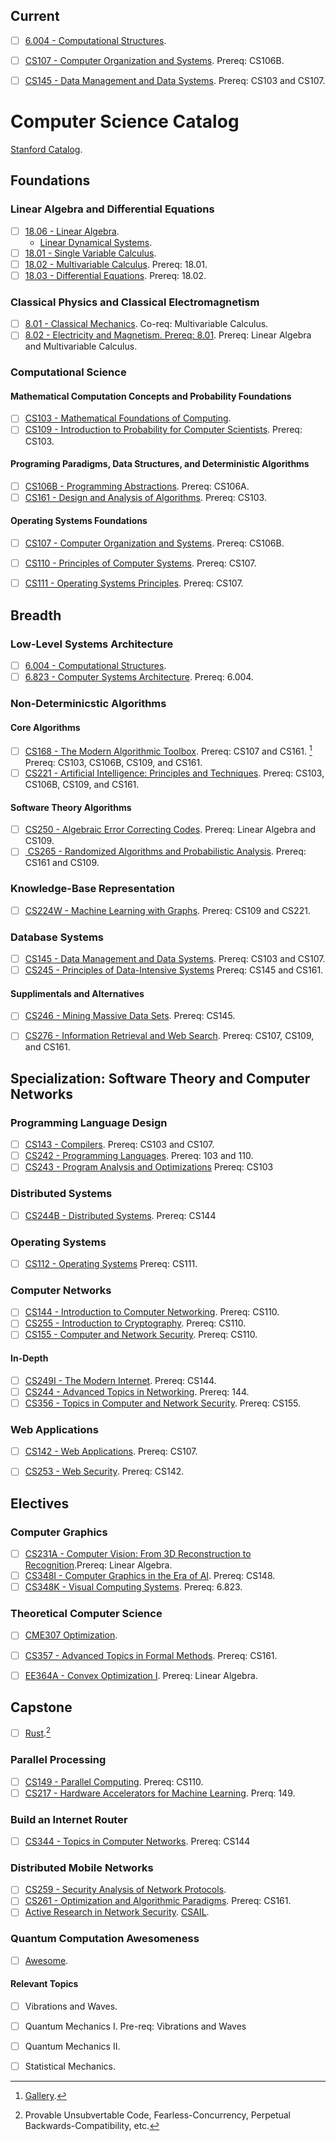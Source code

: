 ## Current
- [ ] [6.004 - Computational Structures](https://ocw.mit.edu/courses/6-004-computation-structures-spring-2017/). 
- [ ] [CS107 - Computer Organization and Systems](https://web.stanford.edu/class/archive/cs/cs107/cs107.1224/calendar). Prereq: CS106B.
- [ ] [CS145 - Data Management and Data Systems](https://cs145-fa19.github.io/#). Prereq: CS103 and CS107. 



# Computer Science Catalog
[Stanford Catalog](https://bulletin.stanford.edu/programs/CS-BS).



## Foundations
### Linear Algebra and Differential Equations
- [ ] [18.06 - Linear Algebra](https://ocw.mit.edu/courses/18-06sc-linear-algebra-fall-2011/pages/syllabus/).
    - [Linear Dynamical Systems](http://ee263.stanford.edu/lectures.html).
- [ ] [18.01 - Single Variable Calculus](https://ocw.mit.edu/courses/18-01sc-single-variable-calculus-fall-2010/pages/syllabus/).
- [ ] [18.02 - Multivariable Calculus](https://ocw.mit.edu/courses/18-02sc-multivariable-calculus-fall-2010/pages/syllabus/). Prereq: 18.01.
- [ ] [18.03 - Differential Equations](https://ocw.mit.edu/courses/18-03sc-differential-equations-fall-2011/). Prereq: 
18.02.
### Classical Physics and Classical Electromagnetism
- [ ] [8.01 - Classical Mechanics](https://ocw.mit.edu/courses/physics/8-01sc-classical-mechanics-fall-2016/). Co-req: Multivariable Calculus.
- [ ] [8.02 - Electricity and Magnetism. Prereq: 8.01](https://ocw.mit.edu/courses/physics/8-02-physics-ii-electricity-and-magnetism-spring-2007/). Prereq: Linear Algebra and Multivariable Calculus.
### Computational Science 
#### Mathematical Computation Concepts and Probability Foundations
- [ ] [CS103 - Mathematical Foundations of Computing](https://web.stanford.edu/class/cs103/schedule.html).
- [ ] [CS109 - Introduction to Probability for Computer Scientists](https://web.stanford.edu/class/cs109/). Prereq: 
CS103.
#### Programing Paradigms, Data Structures, and Deterministic Algorithms
- [ ] [CS106B - Programming Abstractions](https://web.stanford.edu/class/cs106b/). Prereq: CS106A.
- [ ] [CS161 - Design and Analysis of Algorithms](https://web.stanford.edu/class/archive/cs/cs161/cs161.1166/). Prereq: CS103.
#### Operating Systems Foundations
- [ ] [CS107 - Computer Organization and Systems](https://web.stanford.edu/class/archive/cs/cs107/cs107.1224/calendar). Prereq: CS106B.
- [ ] [CS110 - Principles of Computer Systems](https://web.stanford.edu/class/cs110/). Prereq: CS107.
- [ ] [CS111 - Operating Systems Principles](https://web.stanford.edu/class/cs111/spring22/). Prereq: CS107.



## Breadth
### Low-Level Systems Architecture
- [ ] [6.004 - Computational Structures](https://ocw.mit.edu/courses/6-004-computation-structures-spring-2017/). 
- [ ] [6.823 - Computer Systems Architecture](https://ocw.mit.edu/courses/6-823-computer-system-architecture-fall-2005/).
Prereq: 6.004.
### Non-Determinicstic Algorithms
#### Core Algorithms
- [ ] [CS168 - The Modern Algorithmic Toolbox](https://web.stanford.edu/class/cs168/). Prereq: CS107 and CS161. [^2]
Prereq: CS103, CS106B, CS109, and CS161.
- [ ] [CS221 - Artificial Intelligence: Principles and Techniques](https://stanford-cs221.github.io/spring2022/).
Prereq: CS103, CS106B, CS109, and CS161.
#### Software Theory Algorithms
- [ ] [CS250 - Algebraic Error Correcting Codes](https://web.stanford.edu/class/cs250/). Prereq: Linear Algebra and
CS109.
- [ ] [ CS265 - Randomized Algorithms and Probabilistic Analysis](https://web.stanford.edu/class/cs265/). Prereq: CS161 and CS109.
### Knowledge-Base Representation
- [ ] [CS224W - Machine Learning with Graphs](https://web.stanford.edu/class/cs224w/). Prereq: CS109 and CS221.
### Database Systems
- [ ] [CS145 - Data Management and Data Systems](https://cs145-fa19.github.io/#). Prereq: CS103 and CS107. 
- [ ] [CS245 - Principles of Data-Intensive Systems](https://web.stanford.edu/class/cs245/) Prereq: CS145 and CS161.
#### Supplimentals and Alternatives
- [ ] [CS246 - Mining Massive Data Sets](https://web.stanford.edu/class/cs246/). Prereq: CS145.
- [ ] [CS276 - Information Retrieval and Web Search](https://web.stanford.edu/class/cs276/index.html). Prereq: CS107, CS109, and CS161.



## Specialization: Software Theory and Computer Networks
### Programming Language Design
- [ ] [CS143 - Compilers](https://web.stanford.edu/class/cs143/). Prereq: CS103 and CS107.
- [ ] [CS242 - Programming Languages](https://web.stanford.edu/class/cs242/). Prereq: 103 and 110.
- [ ] [CS243 - Program Analysis and Optimizations](https://suif.stanford.edu/~courses/cs243/#handouts) Prereq: CS103
### Distributed Systems
- [ ] [CS244B - Distributed Systems](https://www.scs.stanford.edu/20sp-cs244b/). Prereq: CS144
### Operating Systems
- [ ] [CS112 - Operating Systems](https://www.scs.stanford.edu/22wi-cs212/) Prereq: CS111.
### Computer Networks
- [ ] [CS144 - Introduction to Computer Networking](https://cs144.github.io/). Prereq: CS110.
- [ ] [CS255 - Introduction to Cryptography](https://crypto.stanford.edu/~dabo/cs255/syllabus.html). Prereq: CS110.
- [ ] [CS155 - Computer and Network Security](https://cs155.stanford.edu/syllabus.html). Prereq: CS110.
#### In-Depth
- [ ] [CS249I - The Modern Internet](https://cs249i.stanford.edu/). Prereq: CS144.
- [ ] [CS244 - Advanced Topics in Networking](https://2022-cs244.github.io/). Prereq: 144.
- [ ] [CS356 - Topics in Computer and Network Security](https://cs356.stanford.edu/). Prereq: CS155.
### Web Applications
- [ ] [CS142 - Web Applications](https://web.stanford.edu/class/cs142/index.html). Prereq: CS107.
- [ ] [CS253 - Web Security](https://web.stanford.edu/class/cs253/). Prereq: CS142.



## Electives
### Computer Graphics
- [ ] [CS231A - Computer Vision: From 3D Reconstruction to Recognition](https://web.stanford.edu/class/cs231a/).Prereq: Linear Algebra.
- [ ] [CS348I - Computer Graphics in the Era of AI](http://cs348i.stanford.edu/#home). Prereq: CS148.
- [ ] [CS348K - Visual Computing Systems](https://gfxcourses.stanford.edu/cs348k/spring22). Prereq: 6.823.
### Theoretical Computer Science
- [ ] [CME307 Optimization](https://web.stanford.edu/class/msande311/handout.shtml).
- [ ] [CS357 - Advanced Topics in Formal Methods](https://web.stanford.edu/class/cs357/). Prereq: CS161.
- [ ] [EE364A - Convex Optimization I](https://web.stanford.edu/class/ee364a/lectures.html). Prereq: Linear Algebra.



## Capstone
- [ ] [Rust](https://doc.rust-lang.org/book/).[^1]
### Parallel Processing
- [ ] [CS149 - Parallel Computing](https://gfxcourses.stanford.edu/cs149/fall21). Prereq: CS110.
- [ ] [CS217 - Hardware Accelerators for Machine Learning](https://cs217.stanford.edu/). Prerq: 149.
### Build an Internet Router
- [ ] [CS344 - Topics in Computer Networks](https://cs344-stanford.github.io/schedule/). Prereq: CS144
### Distributed Mobile Networks
- [ ] [CS259 - Security Analysis of Network Protocols](https://web.stanford.edu/class/cs259/WWW08/).
- [ ] [CS261 - Optimization and Algorithmic Paradigms](https://theory.stanford.edu/~trevisan/cs261/). Prereq: CS161.
- [ ] [Active Research in Network Security](https://seclab.stanford.edu/). [CSAIL](https://www.csail.mit.edu/).
### Quantum Computation Awesomeness
- [ ] [Awesome](https://github.com/desireevl/awesome-quantum-computing).
#### Relevant Topics
- [ ] Vibrations and Waves.
- [ ] Quantum Mechanics I. Pre-req: Vibrations and Waves
- [ ] Quantum Mechanics II.
- [ ] Statistical Mechanics.



[^1]: Provable Unsubvertable Code, Fearless-Concurrency, Perpetual Backwards-Compatibility, etc.
[^2]: [Gallery](https://archive.org/details/1111101000-robots/page/n1/mode/2up?view=theater).



